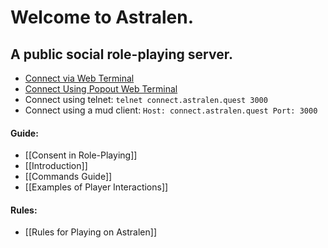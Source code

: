 # Welcome to Astralen.

## A public social role-playing server.

 * [Connect via Web Terminal](https://webterm.astralen.quest)
 * [Connect Using Popout Web Terminal](# "openPopup")
 * Connect using telnet: `telnet connect.astralen.quest 3000`
 * Connect using a mud client: `Host: connect.astralen.quest Port: 3000`

#### Guide:

 * [[Consent in Role-Playing]]
 * [[Introduction]]
 * [[Commands Guide]]
 * [[Examples of Player Interactions]]

#### Rules:

 * [[Rules for Playing on Astralen]]

<script> document.addEventListener("DOMContentLoaded", function() { var link = document.querySelector('a[href="#"][title="openPopup"]'); if (link) { link.addEventListener("click", function(event) { event.preventDefault(); openPopup(); }); } }); function openPopup() { var url = "https://webterm.astralen.quest"; var width = 800; var height = 600; var options = "toolbar=no, location=no, status=no, menubar=no, scrollbars=no, resizable=yes, width=" + width + ", height=" + height; window.open(url, "_blank", options); } </script>